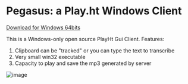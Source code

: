# Pegasus: a Play.ht Windows Client

[Download for Windows 64bits](https://github.com/chrsa/playhtguiclient/releases/download/Release/PlayHt.zip)

This is a Windows-only open source PlayHt Gui Client.
Features:

1. Clipboard can be "tracked" or you can type the text to transcribe
2. Very small win32 executable
3. Capacity to play and save the mp3 generated by server

![image](https://user-images.githubusercontent.com/6699937/167232710-6f7d93e7-6b8e-4b78-90f5-701241827909.png)

